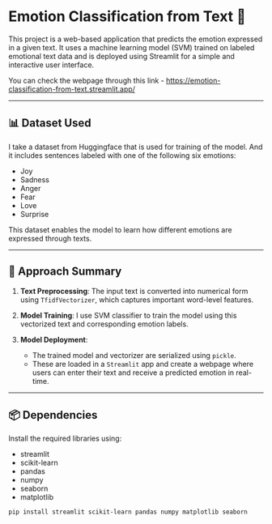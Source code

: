 # Emotion Classification from Text 🧠

This project is a web-based application that predicts the emotion expressed in a given text. It uses a machine learning model (SVM) trained on labeled emotional text data and is deployed using Streamlit for a simple and interactive user interface.

You can check the webpage through this link - https://emotion-classification-from-text.streamlit.app/

--- 

## 📊 Dataset Used

I take a dataset from Huggingface that is used for training of the model. And it includes sentences labeled with one of the following six emotions:

- Joy
- Sadness
- Anger
- Fear
- Love
- Surprise

This dataset enables the model to learn how different emotions are expressed through texts.

---

## 🧠 Approach Summary

1. **Text Preprocessing**: The input text is converted into numerical form using `TfidfVectorizer`, which captures important word-level features.

2. **Model Training**: I use SVM classifier to train the model using this vectorized text and corresponding emotion labels.

3. **Model Deployment**:
   - The trained model and vectorizer are serialized using `pickle`.
   - These are loaded in a `Streamlit` app and create a webpage where users can enter their text and receive a predicted emotion in real-time.

---

## 📦 Dependencies

Install the required libraries using:
- streamlit
- scikit-learn
- pandas
- numpy
- seaborn
- matplotlib

```bash
pip install streamlit scikit-learn pandas numpy matplotlib seaborn

